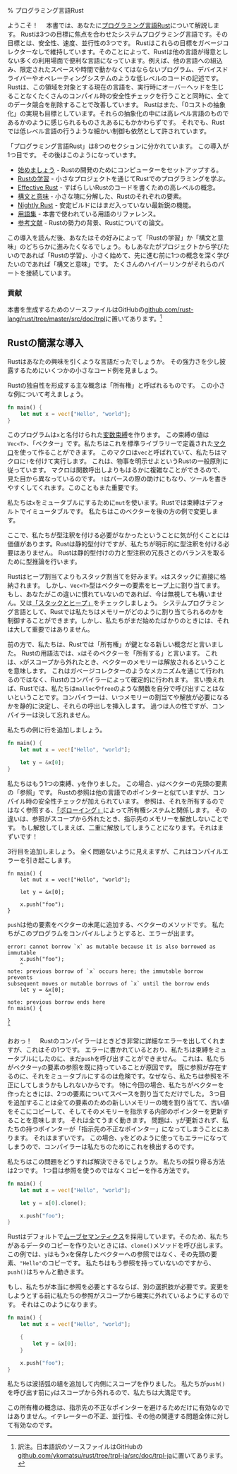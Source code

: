 % プログラミング言語Rust

ようこそ！　
本書では、あなたに[プログラミング言語Rust][rust]について解説します。
Rustは3つの目標に焦点を合わせたシステムプログラミング言語です。その目標とは、安全性、速度、並行性の3つです。
Rustはこれらの目標をガベージコレクターなしで維持しています。そのことによって、Rustは他の言語が得意としない多くの利用場面で便利な言語になっています。例えば、他の言語への組込み、限定されたスペースや時間で動かなくてはならないプログラム、デバイスドライバーやオペレーティングシステムのような低レベルのコードの記述です。
Rustは、この領域を対象とする現在の言語を、実行時にオーバーヘッドを生じることなくたくさんのコンパイル時の安全性チェックを行うことと同時に、全てのデータ競合を削除することで改善しています。
Rustはまた、「0コストの抽象化」の実現も目標としています。それらの抽象化の中には高レベル言語のものであるかのように感じられるものさえあるにもかかわらずです。
それでも、Rustでは低レベル言語の行うような細かい制御も依然として許されています。

[rust]: https://www.rust-lang.org

「プログラミング言語Rust」は8つのセクションに分かれています。
この導入が1つ目です。
その後はこのようになっています。

* [始めましょう][gs] - Rustの開発のためにコンピューターをセットアップする。
* [Rustの学習][lr] - 小さなプロジェクトを通じてRustでのプログラミングを学ぶ。
* [Effective Rust][er] - すばらしいRustのコードを書くための高レベルの概念。
* [構文と意味][ss] - 小さな塊に分解した、Rustのそれぞれの要素。
* [Nightly Rust][nr] - 安定ビルドにはまだ入っていない最新鋭の機能。
* [用語集][gl] - 本書で使われている用語のリファレンス。
* [参考文献][bi] - Rustの勢力の背景、Rustについての論文。

[gs]: getting-started.html
[lr]: learn-rust.html
[er]: effective-rust.html
[ss]: syntax-and-semantics.html
[nr]: nightly-rust.html
[gl]: glossary.html
[bi]: bibliography.html

この導入を読んだ後、あなたはその好みによって「Rustの学習」か「構文と意味」のどちらかに進みたくなるでしょう。もしあなたがプロジェクトから学びたいのであれば「Rustの学習」、小さく始めて、先に進む前に1つの概念を深く学びたいのであれば「構文と意味」です。
たくさんのハイパーリンクがそれらのパートを接続しています。

### 貢献

本書を生成するためのソースファイルはGitHubの[github.com/rust-lang/rust/tree/master/src/doc/trpl](https://github.com/rust-lang/rust/tree/master/src/doc/trpl)に置いてあります。[^trpl-ja]

[^trpl-ja]: 訳注。日本語訳のソースファイルはGitHubの[github.com/ykomatsu/rust/tree/trpl-ja/src/doc/trpl-ja](https://github.com/ykomatsu/rust/tree/trpl-ja/src/doc/trpl-ja)に置いてあります。

## Rustの簡潔な導入

Rustはあなたの興味を引くような言語だったでしょうか。
その強力さを少し披露するためにいくつかの小さなコード例を見ましょう。

Rustの独自性を形成する主な概念は「所有権」と呼ばれるものです。
この小さな例について考えましょう。

```rust
fn main() {
    let mut x = vec!["Hello", "world"];
}
```

このプログラムは`x`と名付けられた[変数束縛][var]を作ります。
この束縛の値は`Vec<T>`、「ベクター」です。私たちはこれを標準ライブラリーで定義された[マクロ][macro]を使って作ることができます。
このマクロは`vec`と呼ばれていて、私たちはマクロに`!`を付けて実行します。
これは、物事を明示せよというRustの一般原則に従っています。
マクロは関数呼出しよりもはるかに複雑なことができるので、見た目から異なっているのです。
`!`はパースの際の助けにもなり、ツールを書きやすくしてくれます。このこともまた重要です。

私たちは`x`をミュータブルにするために`mut`を使います。Rustでは束縛はデフォルトでイミュータブルです。
私たちはこのベクターを後の方の例で変更します。

ここで、私たちが型注釈を付ける必要がなかったということに気が付くことには価値があります。Rustは静的型付けですが、私たちが明示的に型注釈を付ける必要はありません。
Rustは静的型付けの力と型注釈の冗長さとのバランスを取るために型推論を行います。

Rustはヒープ割当てよりもスタック割当てを好みます。`x`はスタックに直接に格納されます。
しかし、`Vec<T>`型はベクターの要素をヒープ上に割り当てます。
もし、あなたがこの違いに慣れていないのであれば、今は無視しても構いません。又は[「スタックとヒープ」][heap]をチェックしましょう。
システムプログラミング言語として、Rustでは私たちはメモリーがどのように割り当てられるのかを制御することができます。しかし、私たちがまだ始めたばかりのときには、それは大して重要ではありません。

[var]: variable-bindings.html
[macro]: macros.html
[heap]: the-stack-and-the-heap.html

前の方で、私たちは、Rustでは「所有権」が鍵となる新しい概念だと言いました。
Rustの用語法では、`x`はそのベクターを「所有する」と言います。
これは、`x`がスコープから外れたとき、ベクターのメモリーは解放されるということを意味します。
これはガベージコレクターのようなメカニズムを通じて行われるのではなく、Rustのコンパイラーによって確定的に行われます。
言い換えれば、Rustでは、私たちは`malloc`や`free`のような関数を自分で呼び出すことはないということです。コンパイラーは、いつメモリーの割当てや解放が必要になるかを静的に決定し、それらの呼出しを挿入します。
過つは人の性ですが、コンパイラーは決して忘れません。

私たちの例に行を追加しましょう。

```rust
fn main() {
    let mut x = vec!["Hello", "world"];

    let y = &x[0];
}
```

私たちはもう1つの束縛、`y`を作りました。
この場合、`y`はベクターの先頭の要素の「参照」です。
Rustの参照は他の言語でのポインターと似ていますが、コンパイル時の安全性チェックが加えられています。
参照は、それを所有するのではなく参照する、[「ボローイング」][borrowing]によって所有権システムと関係します。
その違いは、参照がスコープから外れたとき、指示先のメモリーを解放しないことです。
もし解放してしまえば、二重に解放してしまうことになります。それはまずいです！　

[borrowing]: references-and-borrowing.html

3行目を追加しましょう。
全く問題ないように見えますが、これはコンパイルエラーを引き起こします。

```rust,ignore
fn main() {
    let mut x = vec!["Hello", "world"];

    let y = &x[0];

    x.push("foo");
}
```

`push`は他の要素をベクターの末尾に追加する、ベクターのメソッドです。
私たちがこのプログラムをコンパイルしようとすると、エラーが出ます。

```text
error: cannot borrow `x` as mutable because it is also borrowed as immutable
    x.push("foo");
    ^
note: previous borrow of `x` occurs here; the immutable borrow prevents
subsequent moves or mutable borrows of `x` until the borrow ends
    let y = &x[0];
             ^
note: previous borrow ends here
fn main() {

}
^
```

おおっ！　
Rustのコンパイラーはときどき非常に詳細なエラーを出してくれますが、これはその1つです。
エラーに書かれているとおり、私たちは束縛をミュータブルにしたのに、まだ`push`を呼び出すことができません。
これは、私たちがベクター`y`の要素の参照を既に持っていることが原因です。
既に参照が存在するのに、それをミュータブルにするのは危険です。なぜなら、私たちは参照を不正にしてしまうかもしれないからです。
特に今回の場合、私たちがベクターを作ったときには、2つの要素についてスペースを割り当てただけでした。
3つ目を追加することは全ての要素のための新しいメモリーの塊を割り当てて、古い値をそこにコピーして、そしてそのメモリーを指示する内部のポインターを更新することを意味します。
それは全てうまく動きます。
問題は、`y`が更新されず、私たちの持つポインターが「指示先の不正なポインター」になってしまうことにあります。
それはまずいです。
この場合、`y`をどのように使ってもエラーになってしまうので、コンパイラーは私たちのためにこれを検出するのです。

私たちはこの問題をどうすれば解決できるでしょうか。
私たちの採り得る方法は2つです。
1つ目は参照を使うのではなくコピーを作る方法です。

```rust
fn main() {
    let mut x = vec!["Hello", "world"];

    let y = x[0].clone();

    x.push("foo");
}
```

Rustはデフォルトで[ムーブセマンティクス][move]を採用しています。そのため、私たちがあるデータのコピーを作りたいときには、`clone()`メソッドを呼び出します。
この例では、`y`はもう`x`を保存したベクターへの参照ではなく、その先頭の要素、`"Hello"`のコピーです。
私たちはもう参照を持っていないのですから、`push()`はちゃんと動きます。

[move]: ownership.html#move-semantics

もし、私たちが本当に参照を必要とするならば、別の選択肢が必要です。変更をしようとする前に私たちの参照がスコープから確実に外れているようにするのです。
それはこのようになります。

```rust
fn main() {
    let mut x = vec!["Hello", "world"];

    {
        let y = &x[0];
    }

    x.push("foo");
}
```

私たちは波括弧の組を追加して内側にスコープを作りました。
私たちが`push()`を呼び出す前に`y`はスコープから外れるので、私たちは大満足です。

この所有権の概念は、指示先の不正なポインターを避けるためだけに有効なのではありません。イテレーターの不正、並行性、その他の関連する問題全体に対して有効なのです。
